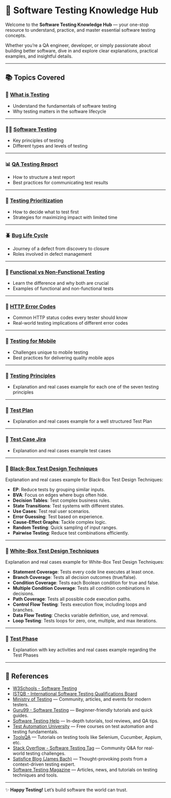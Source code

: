 # 🧪 Software Testing Knowledge Hub

Welcome to the **Software Testing Knowledge Hub** — your one-stop resource to understand, practice, and master essential software testing concepts.

Whether you’re a QA engineer, developer, or simply passionate about building better software, dive in and explore clear explanations, practical examples, and insightful details.

---

## 📚 Topics Covered

### 🚀 [What is Testing](what_is_testing.md)

- Understand the fundamentals of software testing
- Why testing matters in the software lifecycle

---

### 🕵️‍♂️ [Software Testing](softwareTesting.md)

- Key principles of testing
- Different types and levels of testing

---

### 📊 [QA Testing Report](qaTestingReport.md)

- How to structure a test report
- Best practices for communicating test results

---

### 🎯 [Testing Prioritization](prioritization.md)

- How to decide what to test first
- Strategies for maximizing impact with limited time

---

### 🪲 [Bug Life Cycle](bugLifeCycle.md)

- Journey of a defect from discovery to closure
- Roles involved in defect management

---

### 🧩 [Functional vs Non-Functional Testing](functNonFunct.md)

- Learn the difference and why both are crucial
- Examples of functional and non-functional tests

---

### 🔗 [HTTP Error Codes](errorCodesHTTP.md)

- Common HTTP status codes every tester should know
- Real-world testing implications of different error codes

---

### 📱 [Testing for Mobile](mobileTestTools.md)

- Challenges unique to mobile testing
- Best practices for delivering quality mobile apps

---

### 📱 [Testing Principles](testingPrinciples.md)

- Explanation and real cases example for each one of the seven testing principles

---

### 📱 [Test Plan](testPlan.md)

- Explanation and real cases example for a well structured Test Plan

---

### 📱 [Test Case Jira](testCaseJira.md)

- Explanation and real cases example test cases

---

### 📱 [Black-Box Test Design Techniques](blackBoxTesting.md)

Explanation and real cases example for Black-Box Test Design Techniques:

- **EP**: Reduce tests by grouping similar inputs.
- **BVA**: Focus on edges where bugs often hide.
- **Decision Tables**: Test complex business rules.
- **State Transitions**: Test systems with different states.
- **Use Cases**: Test real user scenarios.
- **Error Guessing**: Test based on experience.
- **Cause-Effect Graphs**: Tackle complex logic.
- **Random Testing**: Quick sampling of input ranges.
- **Pairwise Testing**: Reduce test combinations efficiently.

---

### 📱 [White-Box Test Design Techniques](whiteBoxTesting.md)

Explanation and real cases example for White-Box Test Design Techniques:

- **Statement Coverage**: Tests every code line executes at least once.
- **Branch Coverage**: Tests all decision outcomes (true/false).
- **Condition Coverage**: Tests each Boolean condition for true and false.
- **Multiple Condition Coverage**: Tests all condition combinations in decisions.
- **Path Coverage**: Tests all possible code execution paths.
- **Control Flow Testing**: Tests execution flow, including loops and branches.
- **Data Flow Testing**: Checks variable definition, use, and removal.
- **Loop Testing**: Tests loops for zero, one, multiple, and max iterations.

---

### 📱 [Test Phase](testPhases.md)

- Explanation with key activities and real cases example regarding the Test Phases

---

## 🔖 References

- [W3Schools - Software Testing](https://www.w3schools.in/software-testing/tutorials/)
- [ISTQB - International Software Testing Qualifications Board](https://www.istqb.org/)
- [Ministry of Testing](https://www.ministryoftesting.com/) — Community, articles, and events for modern testers.
- [Guru99 - Software Testing](https://www.guru99.com/software-testing.html) — Beginner-friendly tutorials and quick guides.
- [Software Testing Help](https://www.softwaretestinghelp.com/) — In-depth tutorials, tool reviews, and QA tips.
- [Test Automation University](https://testautomationu.applitools.com/) — Free courses on test automation and testing fundamentals.
- [ToolsQA](https://www.toolsqa.com/) — Tutorials on testing tools like Selenium, Cucumber, Appium, etc.
- [Stack Overflow - Software Testing Tag](https://stackoverflow.com/questions/tagged/software-testing) — Community Q&A for real-world testing challenges.
- [Satisfice Blog (James Bach)](http://www.satisfice.com/blog/) — Thought-provoking posts from a context-driven testing expert.
- [Software Testing Magazine](https://www.softwaretestingmagazine.com/) — Articles, news, and tutorials on testing techniques and tools.

---

✨ **Happy Testing!** Let’s build software the world can trust.
